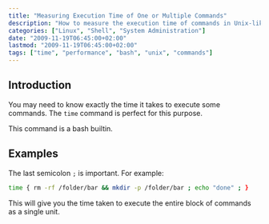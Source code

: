 ```yaml
---
title: "Measuring Execution Time of One or Multiple Commands"
description: "How to measure the execution time of commands in Unix-like systems"
categories: ["Linux", "Shell", "System Administration"]
date: "2009-11-19T06:45:00+02:00"
lastmod: "2009-11-19T06:45:00+02:00"
tags: ["time", "performance", "bash", "unix", "commands"]
---
```


## Introduction

You may need to know exactly the time it takes to execute some commands. The `time` command is perfect for this purpose.

This command is a bash builtin.

## Examples

The last semicolon `;` is important. For example:

```bash
time { rm -rf /folder/bar && mkdir -p /folder/bar ; echo "done" ; }
```

This will give you the time taken to execute the entire block of commands as a single unit.
